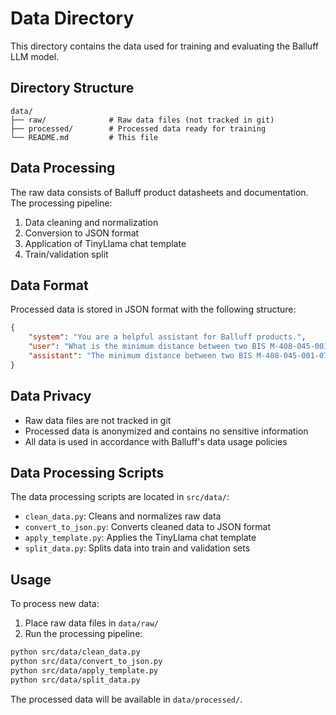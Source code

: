 # Data Directory

This directory contains the data used for training and evaluating the Balluff LLM model.

## Directory Structure

```
data/
├── raw/              # Raw data files (not tracked in git)
├── processed/        # Processed data ready for training
└── README.md         # This file
```

## Data Processing

The raw data consists of Balluff product datasheets and documentation. The processing pipeline:

1. Data cleaning and normalization
2. Conversion to JSON format
3. Application of TinyLlama chat template
4. Train/validation split

## Data Format

Processed data is stored in JSON format with the following structure:

```json
{
    "system": "You are a helpful assistant for Balluff products.",
    "user": "What is the minimum distance between two BIS M-408-045-001-07-S4 Read/Write Devices?",
    "assistant": "The minimum distance between two BIS M-408-045-001-07-S4 Read/Write Devices is 40mm."
}
```

## Data Privacy

- Raw data files are not tracked in git
- Processed data is anonymized and contains no sensitive information
- All data is used in accordance with Balluff's data usage policies

## Data Processing Scripts

The data processing scripts are located in `src/data/`:

- `clean_data.py`: Cleans and normalizes raw data
- `convert_to_json.py`: Converts cleaned data to JSON format
- `apply_template.py`: Applies the TinyLlama chat template
- `split_data.py`: Splits data into train and validation sets

## Usage

To process new data:

1. Place raw data files in `data/raw/`
2. Run the processing pipeline:
```bash
python src/data/clean_data.py
python src/data/convert_to_json.py
python src/data/apply_template.py
python src/data/split_data.py
```

The processed data will be available in `data/processed/`. 
